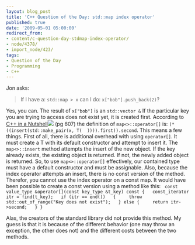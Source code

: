 ```yaml
---
layout: blog_post
title: 'C++ Question of the Day: std::map index operator'
published: true
date: '2009-05-01 05:00:00'
redirect_from:
- content/c-question-day-stdmap-index-operator/
- node/4378/
- import_node/423/
tags:
- Question of the Day
- Programming
- C++
---
```


Jon asks:

> If I have a: `std::map > x` can I do: `x["bob"].push_back(2)`?

Yes, you can. The result of `x["bob"]` is an `std::vector &` If the particular key you are trying to access does not exist yet, it is created first. According to [C++ in a Nutshell](http://www.amazon.com/gp/product/059600298X?ie=UTF8&tag=empcra-20&linkCode=as2&camp=1789&creative=390957&creativeASIN=059600298X)![](http://www.assoc-amazon.com/e/ir?t=empcra-20&l=as2&o=1&a=059600298X) (pg 607) the definition of `map<>::operator[]` is: `(*((insert(std::make_pair(x, T(  )))).first)).second`. This means a few things. First of all, there is additional overhead with using `operator[]`. It must create a T with its default constructor and attempt to insert it. The `map<>::insert` method attempts the insert of the new object. If the key already exists, the existing object is returned. If not, the newly added object is returned. So, to use `map<>::operator[]` effectively, our contained type must have a default constructor and must be assignable. Also, because the index operator attempts an insert, there is no const version of the method. Therefor, you cannot use the index operator on a const map. It would have been possible to create a const version using a method like this: ` const value_type &operator[](const key_type &t_key) const {   const_iterator itr = find(t_key);   if (itr == end())   {     throw std::out_of_range("Key does not exist");   } else {     return itr->second;   } }`

Alas, the creators of the standard library did not provide this method. My guess is that it is because of the different behavior (one may throw an exception, the other does not) and the different costs between the two methods.
